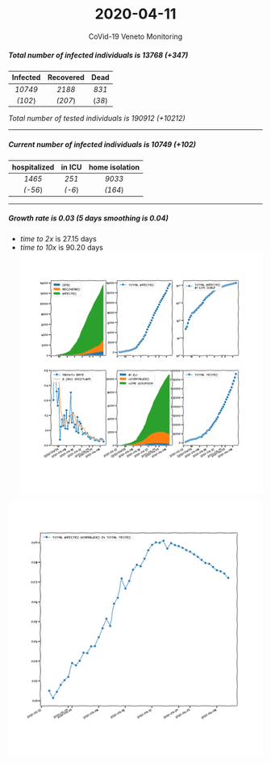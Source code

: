 <div align='center'>

# 2020-04-11
CoVid-19 Veneto Monitoring
</div>

##### Total number of infected individuals is 13768 (+347)
Infected | Recovered | Dead
:---: | :---: | :---:
*10749* | *2188* | *831*
*(102*) | *(207*) | (*38*)

*Total number of tested individuals is 190912 (+10212)*
***
##### Current number of infected individuals is 10749 (+102)
hospitalized | in ICU | home isolation
:---: | :---: | :---:
*1465* |*251* |*9033*
*(-56*) |*(-6*) |*(164*)
***
##### Growth rate is 0.03 (5 days smoothing is 0.04)
- *time to 2x* is 27.15 days
- *time to 10x* is 90.20 days
![stats][stats]

![infected_normalized][infected_normalized]

[stats]: stats_Veneto.png
[infected_normalized]: infected_normalized_Veneto.png
